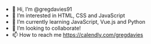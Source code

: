 - 👋 Hi, I’m @gregdavies91
- 👀 I’m interested in HTML, CSS and JavaScript
- 🌱 I’m currently learning JavaScript, Vue.js and Python
- 💞️ I’m looking to collaborate!
- 📫 How to reach me https://calendly.com/gregdavies

<!---
gregdavies91/gregdavies91 is a ✨ special ✨ repository because its `README.md` (this file) appears on your GitHub profile.
You can click the Preview link to take a look at your changes.
--->

